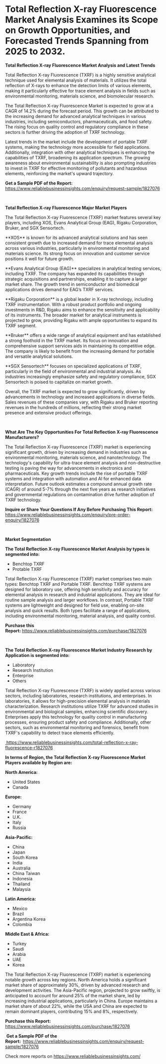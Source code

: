 <p><h1>Total Reflection X-ray Fluorescence Market Analysis Examines its Scope on Growth Opportunities, and Forecasted Trends Spanning from 2025 to 2032.</h1></p><p><strong>Total Reflection X-ray Fluorescence Market Analysis and Latest Trends</strong></p>
<p><p>Total Reflection X-ray Fluorescence (TXRF) is a highly sensitive analytical technique used for elemental analysis of materials. It utilizes the total reflection of X-rays to enhance the detection limits of various elements, making it particularly effective for trace element analysis in fields such as environmental monitoring, materials science, and biomolecular research.</p><p>The Total Reflection X-ray Fluorescence Market is expected to grow at a CAGR of 14.2% during the forecast period. This growth can be attributed to the increasing demand for advanced analytical techniques in various industries, including semiconductors, pharmaceuticals, and food safety. The rising focus on quality control and regulatory compliance in these sectors is further driving the adoption of TXRF technology.</p><p>Latest trends in the market include the development of portable TXRF systems, making the technology more accessible for field applications. Additionally, integration with other analytical techniques is enhancing the capabilities of TXRF, broadening its application spectrum. The growing awareness about environmental sustainability is also prompting industries to invest in TXRF for effective monitoring of pollutants and hazardous elements, reinforcing the market's upward trajectory.</p></p>
<p><strong>Get a Sample PDF of the Report:&nbsp;</strong> <a href="https://www.reliablebusinessinsights.com/enquiry/request-sample/1827076?utm_campaign=2253&utm_medium=2&utm_source=Github&utm_content=ia&utm_term=12042025&utm_id=total-reflection-x-ray-fluorescence">https://www.reliablebusinessinsights.com/enquiry/request-sample/1827076</a></p>
<p>&nbsp;</p>
<p><strong>Total Reflection X-ray Fluorescence Major Market Players</strong></p>
<p><p>The Total Reflection X-ray Fluorescence (TXRF) market features several key players, including XOS, Evans Analytical Group (EAG), Rigaku Corporation, Bruker, and SGX Sensortech. </p><p>**XOS** is known for its advanced analytical solutions and has seen consistent growth due to increased demand for trace elemental analysis across various industries, particularly in environmental monitoring and materials science. Its strong focus on innovation and customer service positions it well for future growth.</p><p>**Evans Analytical Group (EAG)** specializes in analytical testing services, including TXRF. The company has expanded its capabilities through strategic acquisitions and partnerships, enabling it to capture a larger market share. The growth trend in semiconductor and biomedical applications drives demand for EAG’s TXRF services.</p><p>**Rigaku Corporation** is a global leader in X-ray technology, including TXRF instrumentation. With a robust product portfolio and ongoing investments in R&D, Rigaku aims to enhance the sensitivity and applicability of its instruments. The broader market for analytical instruments is projected to grow, providing Rigaku with ample opportunities to expand its TXRF segment.</p><p>**Bruker** offers a wide range of analytical equipment and has established a strong foothold in the TXRF market. Its focus on innovation and comprehensive support services aids in maintaining its competitive edge. The company is likely to benefit from the increasing demand for portable and versatile analytical solutions.</p><p>**SGX Sensortech** focuses on specialized applications of TXRF, particularly in the field of environmental and industrial analysis. As industries increasingly emphasize safety and regulatory compliance, SGX Sensortech is poised to capitalize on market growth.</p><p>Overall, the TXRF market is expected to grow significantly, driven by advancements in technology and increased applications in diverse fields. Sales revenues of these companies vary, with Rigaku and Bruker reporting revenues in the hundreds of millions, reflecting their strong market presence and extensive product offerings.</p></p>
<p>&nbsp;</p>
<p><strong>What Are The Key Opportunities For Total Reflection X-ray Fluorescence Manufacturers?</strong></p>
<p><p>The Total Reflection X-ray Fluorescence (TXRF) market is experiencing significant growth, driven by increasing demand in industries such as environmental monitoring, materials science, and nanotechnology. The technology's capability for ultra-trace element analysis and non-destructive testing is paving the way for advancements in electronics and pharmaceuticals. Key growth trends include the rise of portable TXRF systems and integration with automation and AI for enhanced data interpretation. Future outlook estimates a compound annual growth rate (CAGR) of around 5-7% through the next five years as research initiatives and governmental regulations on contamination drive further adoption of TXRF technology.</p></p>
<p><strong>Inquire or Share Your Questions If Any Before Purchasing This Report:</strong> <a href="https://www.reliablebusinessinsights.com/enquiry/pre-order-enquiry/1827076?utm_campaign=2253&utm_medium=2&utm_source=Github&utm_content=ia&utm_term=12042025&utm_id=total-reflection-x-ray-fluorescence">https://www.reliablebusinessinsights.com/enquiry/pre-order-enquiry/1827076</a></p>
<p>&nbsp;</p>
<p><strong>Market Segmentation</strong></p>
<p><strong>The Total Reflection X-ray Fluorescence Market Analysis by types is segmented into:</strong></p>
<p><ul><li>Benchtop TXRF</li><li>Protable TXRF</li></ul></p>
<p><p>Total Reflection X-ray Fluorescence (TXRF) market comprises two main types: Benchtop TXRF and Portable TXRF. Benchtop TXRF systems are designed for laboratory use, offering high sensitivity and accuracy for elemental analysis in research and industrial applications. They are ideal for routine sample analysis and larger workflows. In contrast, Portable TXRF systems are lightweight and designed for field use, enabling on-site analysis and quick results. Both types facilitate a range of applications, including environmental monitoring, material analysis, and quality control.</p></p>
<p><strong>Purchase this Report:&nbsp;</strong><a href="https://www.reliablebusinessinsights.com/purchase/1827076?utm_campaign=2253&utm_medium=2&utm_source=Github&utm_content=ia&utm_term=12042025&utm_id=total-reflection-x-ray-fluorescence">https://www.reliablebusinessinsights.com/purchase/1827076</a></p>
<p>&nbsp;</p>
<p><strong>The Total Reflection X-ray Fluorescence Market Industry Research by Application is segmented into:</strong></p>
<p><ul><li>Laboratory</li><li>Research Institution</li><li>Enterprise</li><li>Others</li></ul></p>
<p><p>Total Reflection X-ray Fluorescence (TXRF) is widely applied across various sectors, including laboratories, research institutions, and enterprises. In laboratories, it allows for high-precision elemental analysis in materials characterization. Research institutions utilize TXRF for advanced studies in environmental and biological samples, enhancing scientific discovery. Enterprises apply this technology for quality control in manufacturing processes, ensuring product safety and compliance. Additionally, other sectors, such as environmental monitoring and forensics, benefit from TXRF's capability to detect trace elements efficiently.</p></p>
<p><a href="https://www.reliablebusinessinsights.com/total-reflection-x-ray-fluorescence-r1827076?utm_campaign=2253&utm_medium=2&utm_source=Github&utm_content=ia&utm_term=12042025&utm_id=total-reflection-x-ray-fluorescence">&nbsp;https://www.reliablebusinessinsights.com/total-reflection-x-ray-fluorescence-r1827076</a></p>
<p><strong>In terms of Region, the Total Reflection X-ray Fluorescence Market Players available by Region are:</strong></p>
<p>
    <p> <strong> North America: </strong>
        <ul>
            <li>United States</li>
            <li>Canada</li>
        </ul>
        </p> 
    <p> <strong> Europe: </strong>
        <ul>
            <li>Germany</li>
            <li>France</li>
            <li>U.K.</li>
            <li>Italy</li>
            <li>Russia</li>
        </ul>
        </p> 
    <p> <strong> Asia-Pacific: </strong>
        <ul>
            <li>China</li>
            <li>Japan</li>
            <li>South Korea</li>
            <li>India</li>
            <li>Australia</li>
            <li>China Taiwan</li>
            <li>Indonesia</li>
            <li>Thailand</li>
            <li>Malaysia</li>
        </ul>
        </p> 
    <p> <strong> Latin America: </strong>
        <ul>
            <li>Mexico</li>
            <li>Brazil</li>
            <li>Argentina Korea</li>
            <li>Colombia</li>
        </ul>
        </p> 
    <p> <strong> Middle East & Africa: </strong>
        <ul>
            <li>Turkey</li>
            <li>Saudi</li>
            <li>Arabia</li>
            <li>UAE</li>
            <li>Korea</li>
        </ul>
    </p>
    </p>
<p><p>The Total Reflection X-ray Fluorescence (TXRF) market is experiencing notable growth across key regions. North America holds a significant market share of approximately 30%, driven by advanced research and development activities. The Asia-Pacific region, projected to grow swiftly, is anticipated to account for around 25% of the market share, led by increasing industrial applications, particularly in China. Europe maintains a market share of about 22%, while the USA and China are expected to remain dominant players, contributing 15% and 8%, respectively.</p></p>
<p><strong>Purchase this Report: </strong><a href="https://www.reliablebusinessinsights.com/purchase/1827076?utm_campaign=2253&utm_medium=2&utm_source=Github&utm_content=ia&utm_term=12042025&utm_id=total-reflection-x-ray-fluorescence">https://www.reliablebusinessinsights.com/purchase/1827076</a></p>
<p>&nbsp;<strong>Get a Sample PDF of the Report:&nbsp;&nbsp;</strong><a href="https://www.reliablebusinessinsights.com/enquiry/request-sample/1827076?utm_campaign=2253&utm_medium=2&utm_source=Github&utm_content=ia&utm_term=12042025&utm_id=total-reflection-x-ray-fluorescence">https://www.reliablebusinessinsights.com/enquiry/request-sample/1827076</a></p>
<p><strong></strong></p>
<p>Check more reports on <a href="https://www.reliablebusinessinsights.com/?utm_campaign=2253&utm_medium=2&utm_source=Github&utm_content=ia&utm_term=12042025&utm_id=total-reflection-x-ray-fluorescence">https://www.reliablebusinessinsights.com/</a></p>